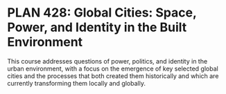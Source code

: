 # PLAN 428: Global Cities: Space, Power, and Identity in the Built Environment

This course addresses questions of power, politics, and identity in the urban environment, with a focus on the emergence of key selected global cities and the processes that both created them historically and which are currently transforming them locally and globally.